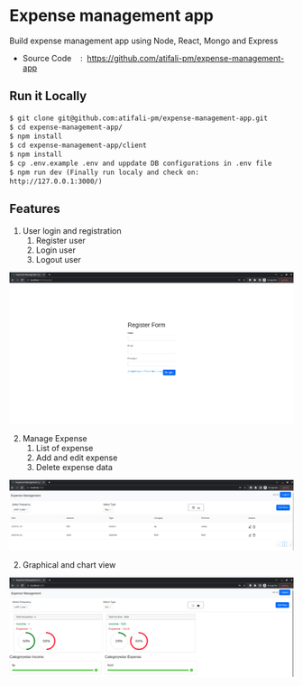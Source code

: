 # Expense management app
Build expense management app using Node, React, Mongo and Express
- Source Code    :  https://github.com/atifali-pm/expense-management-app

## Run it Locally
```
$ git clone git@github.com:atifali-pm/expense-management-app.git
$ cd expense-management-app/
$ npm install
$ cd expense-management-app/client
$ npm install
$ cp .env.example .env and uppdate DB configurations in .env file
$ npm run dev (Finally run localy and check on: http://127.0.0.1:3000/)
```

## Features
1. User login and registration
    1. Register user
    2. Login user
    3. Logout user

![alt text](https://github.com/atifali-pm/expense-management-app/blob/main/public/Screenshot-2023-01-23-15-06-23.png)

2. Manage Expense
    1. List of expense
    2. Add and edit expense
    3. Delete expense data

![alt text](https://github.com/atifali-pm/expense-management-app/blob/main/public/Screenshot-2023-01-23-15-07-42.png)

2. Graphical and chart view

![alt text](https://github.com/atifali-pm/expense-management-app/blob/main/public/Screenshot-2023-01-23-15-07-54.png)